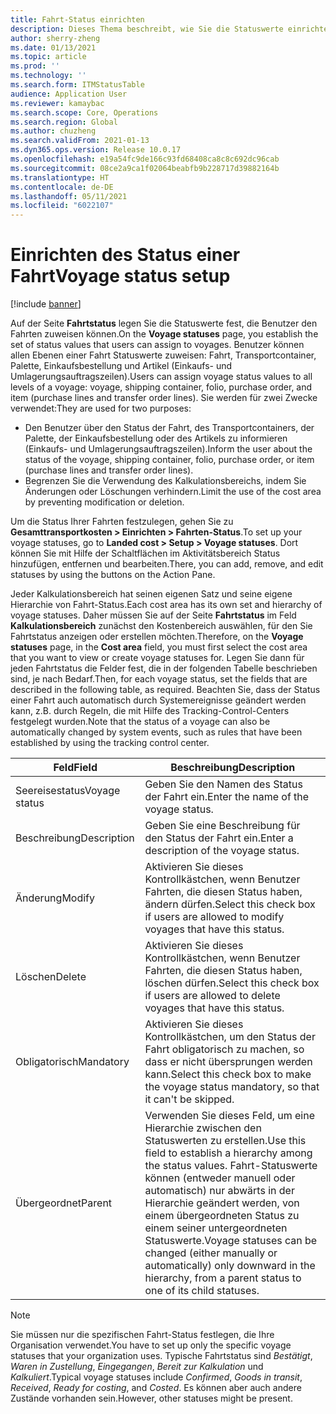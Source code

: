 ```yaml
---
title: Fahrt-Status einrichten
description: Dieses Thema beschreibt, wie Sie die Statuswerte einrichten, die Benutzer Fahrten zuweisen können.
author: sherry-zheng
ms.date: 01/13/2021
ms.topic: article
ms.prod: ''
ms.technology: ''
ms.search.form: ITMStatusTable
audience: Application User
ms.reviewer: kamaybac
ms.search.scope: Core, Operations
ms.search.region: Global
ms.author: chuzheng
ms.search.validFrom: 2021-01-13
ms.dyn365.ops.version: Release 10.0.17
ms.openlocfilehash: e19a54fc9de166c93fd68408ca8c8c692dc96cab
ms.sourcegitcommit: 08ce2a9ca1f02064beabfb9b228717d39882164b
ms.translationtype: HT
ms.contentlocale: de-DE
ms.lasthandoff: 05/11/2021
ms.locfileid: "6022107"
---
```

# <a name="voyage-status-setup"></a><span data-ttu-id="13a88-103">Einrichten des Status einer Fahrt</span><span class="sxs-lookup"><span data-stu-id="13a88-103">Voyage status setup</span></span>

[!include [banner](../../includes/banner.md)]

<span data-ttu-id="13a88-104">Auf der Seite **Fahrtstatus** legen Sie die Statuswerte fest, die Benutzer den Fahrten zuweisen können.</span><span class="sxs-lookup"><span data-stu-id="13a88-104">On the **Voyage statuses** page, you establish the set of status values that users can assign to voyages.</span></span> <span data-ttu-id="13a88-105">Benutzer können allen Ebenen einer Fahrt Statuswerte zuweisen: Fahrt, Transportcontainer, Palette, Einkaufsbestellung und Artikel (Einkaufs- und Umlagerungsauftragszeilen).</span><span class="sxs-lookup"><span data-stu-id="13a88-105">Users can assign voyage status values to all levels of a voyage: voyage, shipping container, folio, purchase order, and item (purchase lines and transfer order lines).</span></span> <span data-ttu-id="13a88-106">Sie werden für zwei Zwecke verwendet:</span><span class="sxs-lookup"><span data-stu-id="13a88-106">They are used for two purposes:</span></span>

- <span data-ttu-id="13a88-107">Den Benutzer über den Status der Fahrt, des Transportcontainers, der Palette, der Einkaufsbestellung oder des Artikels zu informieren (Einkaufs- und Umlagerungsauftragszeilen).</span><span class="sxs-lookup"><span data-stu-id="13a88-107">Inform the user about the status of the voyage, shipping container, folio, purchase order, or item (purchase lines and transfer order lines).</span></span>
- <span data-ttu-id="13a88-108">Begrenzen Sie die Verwendung des Kalkulationsbereichs, indem Sie Änderungen oder Löschungen verhindern.</span><span class="sxs-lookup"><span data-stu-id="13a88-108">Limit the use of the cost area by preventing modification or deletion.</span></span>

<span data-ttu-id="13a88-109">Um die Status Ihrer Fahrten festzulegen, gehen Sie zu **Gesamttransportkosten \> Einrichten \> Fahrten-Status**.</span><span class="sxs-lookup"><span data-stu-id="13a88-109">To set up your voyage statuses, go to **Landed cost \> Setup \> Voyage statuses**.</span></span> <span data-ttu-id="13a88-110">Dort können Sie mit Hilfe der Schaltflächen im Aktivitätsbereich Status hinzufügen, entfernen und bearbeiten.</span><span class="sxs-lookup"><span data-stu-id="13a88-110">There, you can add, remove, and edit statuses by using the buttons on the Action Pane.</span></span>

<span data-ttu-id="13a88-111">Jeder Kalkulationsbereich hat seinen eigenen Satz und seine eigene Hierarchie von Fahrt-Status.</span><span class="sxs-lookup"><span data-stu-id="13a88-111">Each cost area has its own set and hierarchy of voyage statuses.</span></span> <span data-ttu-id="13a88-112">Daher müssen Sie auf der Seite **Fahrtstatus** im Feld **Kalkulationsbereich** zunächst den Kostenbereich auswählen, für den Sie Fahrtstatus anzeigen oder erstellen möchten.</span><span class="sxs-lookup"><span data-stu-id="13a88-112">Therefore, on the **Voyage statuses** page, in the **Cost area** field, you must first select the cost area that you want to view or create voyage statuses for.</span></span> <span data-ttu-id="13a88-113">Legen Sie dann für jeden Fahrtstatus die Felder fest, die in der folgenden Tabelle beschrieben sind, je nach Bedarf.</span><span class="sxs-lookup"><span data-stu-id="13a88-113">Then, for each voyage status, set the fields that are described in the following table, as required.</span></span> <span data-ttu-id="13a88-114">Beachten Sie, dass der Status einer Fahrt auch automatisch durch Systemereignisse geändert werden kann, z.B. durch Regeln, die mit Hilfe des Tracking-Control-Centers festgelegt wurden.</span><span class="sxs-lookup"><span data-stu-id="13a88-114">Note that the status of a voyage can also be automatically changed by system events, such as rules that have been established by using the tracking control center.</span></span>

| <span data-ttu-id="13a88-115">Feld</span><span class="sxs-lookup"><span data-stu-id="13a88-115">Field</span></span> | <span data-ttu-id="13a88-116">Beschreibung</span><span class="sxs-lookup"><span data-stu-id="13a88-116">Description</span></span> |
|---|---|
| <span data-ttu-id="13a88-117">Seereisestatus</span><span class="sxs-lookup"><span data-stu-id="13a88-117">Voyage status</span></span> | <span data-ttu-id="13a88-118">Geben Sie den Namen des Status der Fahrt ein.</span><span class="sxs-lookup"><span data-stu-id="13a88-118">Enter the name of the voyage status.</span></span> |
| <span data-ttu-id="13a88-119">Beschreibung</span><span class="sxs-lookup"><span data-stu-id="13a88-119">Description</span></span> | <span data-ttu-id="13a88-120">Geben Sie eine Beschreibung für den Status der Fahrt ein.</span><span class="sxs-lookup"><span data-stu-id="13a88-120">Enter a description of the voyage status.</span></span> |
| <span data-ttu-id="13a88-121">Änderung</span><span class="sxs-lookup"><span data-stu-id="13a88-121">Modify</span></span> | <span data-ttu-id="13a88-122">Aktivieren Sie dieses Kontrollkästchen, wenn Benutzer Fahrten, die diesen Status haben, ändern dürfen.</span><span class="sxs-lookup"><span data-stu-id="13a88-122">Select this check box if users are allowed to modify voyages that have this status.</span></span> |
| <span data-ttu-id="13a88-123">Löschen</span><span class="sxs-lookup"><span data-stu-id="13a88-123">Delete</span></span> | <span data-ttu-id="13a88-124">Aktivieren Sie dieses Kontrollkästchen, wenn Benutzer Fahrten, die diesen Status haben, löschen dürfen.</span><span class="sxs-lookup"><span data-stu-id="13a88-124">Select this check box if users are allowed to delete voyages that have this status.</span></span> |
| <span data-ttu-id="13a88-125">Obligatorisch</span><span class="sxs-lookup"><span data-stu-id="13a88-125">Mandatory</span></span> | <span data-ttu-id="13a88-126">Aktivieren Sie dieses Kontrollkästchen, um den Status der Fahrt obligatorisch zu machen, so dass er nicht übersprungen werden kann.</span><span class="sxs-lookup"><span data-stu-id="13a88-126">Select this check box to make the voyage status mandatory, so that it can't be skipped.</span></span> |
| <span data-ttu-id="13a88-127">Übergeordnet</span><span class="sxs-lookup"><span data-stu-id="13a88-127">Parent</span></span> | <span data-ttu-id="13a88-128">Verwenden Sie dieses Feld, um eine Hierarchie zwischen den Statuswerten zu erstellen.</span><span class="sxs-lookup"><span data-stu-id="13a88-128">Use this field to establish a hierarchy among the status values.</span></span> <span data-ttu-id="13a88-129">Fahrt-Statuswerte können (entweder manuell oder automatisch) nur abwärts in der Hierarchie geändert werden, von einem übergeordneten Status zu einem seiner untergeordneten Statuswerte.</span><span class="sxs-lookup"><span data-stu-id="13a88-129">Voyage statuses can be changed (either manually or automatically) only downward in the hierarchy, from a parent status to one of its child statuses.</span></span>

> [!NOTE]
> <span data-ttu-id="13a88-130">Sie müssen nur die spezifischen Fahrt-Status festlegen, die Ihre Organisation verwendet.</span><span class="sxs-lookup"><span data-stu-id="13a88-130">You have to set up only the specific voyage statuses that your organization uses.</span></span> <span data-ttu-id="13a88-131">Typische Fahrtstatus sind *Bestätigt*, *Waren in Zustellung*, *Eingegangen*, *Bereit zur Kalkulation* und *Kalkuliert*.</span><span class="sxs-lookup"><span data-stu-id="13a88-131">Typical voyage statuses include *Confirmed*, *Goods in transit*, *Received*, *Ready for costing*, and *Costed*.</span></span> <span data-ttu-id="13a88-132">Es können aber auch andere Zustände vorhanden sein.</span><span class="sxs-lookup"><span data-stu-id="13a88-132">However, other statuses might be present.</span></span>
